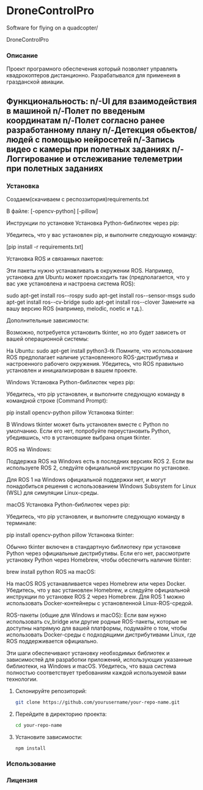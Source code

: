 # DroneControlPro
Software for flying on a quadcopter/

DroneControlPro

### Описание

Проект програмного обеспечения который позволяет управлять квадрокоптеров дистанционно.
Разрабатывался для применеия в гразданской авиации.

Функциональность:
n/-UI для взаимодействия в машиной
n/-Полет по введеным координатам
n/-Полет согласно ранее разработанному плану
n/-Детекция обьектов/людей с помощью нейросетей
n/-Запись видео с камеры при полетных заданиях
n/-Логгирование и отслеживание телеметрии при полетных заданиях
-

### Установка
Создаем(скачиваем с респоззитория)requirements.txt

В файле:
[-opencv-python]
[-pillow]

Инструкции по установке
Установка Python-библиотек через pip:

Убедитесь, что у вас установлен pip, и выполните следующую команду:

[pip install -r requirements.txt]

Установка ROS и связанных пакетов:

Эти пакеты нужно устанавливать в окружении ROS. Например, установка для Ubuntu может происходить так (предполагается, что у вас уже установлена и настроена система ROS):

sudo apt-get install ros-<distro>-rospy
sudo apt-get install ros-<distro>-sensor-msgs
sudo apt-get install ros-<distro>-cv-bridge
sudo apt-get install ros-<distro>-clover
Замените <distro> на вашу версию ROS (например, melodic, noetic и т.д.).

Дополнительные зависимости:

Возможно, потребуется установить tkinter, но это будет зависеть от вашей операционной системы:

На Ubuntu:
sudo apt-get install python3-tk
Помните, что использование ROS предполагает наличие установленного ROS-дистрибутива и настроенного рабочего окружения. Убедитесь, что ROS правильно установлен и инициализирован в вашем проекте.

Windows
Установка Python-библиотек через pip:

Убедитесь, что pip установлен, и выполните следующую команду в командной строке (Command Prompt):

pip install opencv-python pillow
Установка tkinter:

В Windows tkinter может быть установлен вместе с Python по умолчанию. Если его нет, попробуйте переустановить Python, убедившись, что в установщике выбрана опция tkinter.

ROS на Windows:

Поддержка ROS на Windows есть в последних версиях ROS 2. Если вы используете ROS 2, следуйте официальной инструкции по установке.

Для ROS 1 на Windows официальной поддержки нет, и могут понадобиться решения с использованием Windows Subsystem for Linux (WSL) для симуляции Linux-среды.

macOS
Установка Python-библиотек через pip:

Убедитесь, что pip установлен, и выполните следующую команду в терминале:

pip install opencv-python pillow
Установка tkinter:

Обычно tkinter включен в стандартную библиотеку при установке Python через официальные дистрибутивы. Если его нет, рассмотрите установку Python через Homebrew, чтобы обеспечить наличие tkinter:

brew install python
ROS на macOS:

На macOS ROS устанавливается через Homebrew или через Docker. Убедитесь, что у вас установлен Homebrew, и следуйте официальной инструкции по установке ROS 2 через Homebrew. Для ROS 1 можно использовать Docker-контейнеры с установленной Linux-ROS-средой.

ROS-пакеты (общие для Windows и macOS):
Если вам нужно использовать cv_bridge или другие родные ROS-пакеты, которые не доступны напрямую для вашей платформы, подумайте о том, чтобы использовать Docker-среды с подходящими дистрибутивами Linux, где ROS поддерживается официально.

Эти шаги обеспечивают установку необходимых библиотек и зависимостей для разработки приложений, использующих указанные библиотеки, на Windows и macOS. Убедитесь, что ваша система полностью соответствует требованиям каждой используемой вами технологии.


1. Склонируйте репозиторий:
    ```bash
    git clone https://github.com/yourusername/your-repo-name.git
    ```
2. Перейдите в директорию проекта:
    ```bash
    cd your-repo-name
    ```
3. Установите зависимости:
    ```bash
    npm install
    ```

### Использование


### Лицензия

